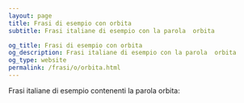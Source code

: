 ```yaml
---
layout: page
title: Frasi di esempio con orbita 
subtitle: Frasi italiane di esempio con la parola  orbita

og_title: Frasi di esempio con orbita 
og_description: Frasi italiane di esempio con la parola  orbita
og_type: website
permalink: /frasi/o/orbita.html
---
```


Frasi italiane di esempio contenenti la parola orbita:


